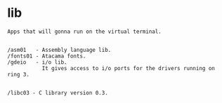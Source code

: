 # lib

    Apps that will gonna run on the virtual terminal.


    /asm01   - Assembly language lib.
    /fonts01 - Atacama fonts.    
    /gdeio   - i/o lib.
               It gives access to i/o ports for the drivers running on ring 3.
  

    /libc03 - C library version 0.3.
    
